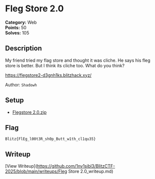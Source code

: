 # Fleg Store 2.0

**Category:** Web  
**Points:** 50  
**Solves:** 105  

## Description

My friend tried my flag store and thought it was cliche. He says his fleg store is better. But I think its cliche too. What do you think?

https://flegstore2-d3gnh1ks.blitzhack.xyz/ 

Author: `Shadowh`

## Setup
- [Flegstore 2.0.zip](<Flegstore 2.0.zip>)

## Flag

`Blitz{FlEg_l00t3R_sh0p_Butt_w1th_cl1qu35}`

## Writeup

[View Writeup](https://github.com/1nv1sibl3/BlitzCTF-2025/blob/main/writeups/Fleg Store 2.0_writeup.md)
